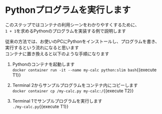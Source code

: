 # Pythonプログラムを実行します

このステップではコンテナの利用シーンをわかりやすくするために、<br/>
`1 + 1`を求めるPythonのプログラムを実装する例で説明します<br/>

従来の方法では、お使いのPCにPythonをインストールし、プログラムを書き、実行するという流れになると思います<br/>
コンテナに置き換えると以下のような手順になります<br/>

1. Pythonのコンテナを起動します<br/>
  `docker container run -it --name my-calc python:slim bash`{{execute T1}} <br/>

2. Terminal 2からサンプルプログラムをコンテナ内にコピーします<br/>
  `docker container cp /my-calc.py my-calc:/`{{execute T2}} <br/>

3. Terminal 1でサンプルプログラムを実行します<br/>
  `./my-calc.py`{{execute T1}} <br/>